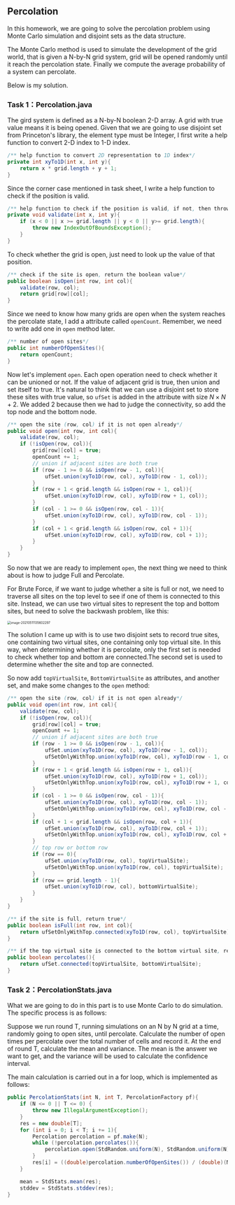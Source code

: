 

## Percolation

In this homework, we are going to solve the percolation problem using Monte Carlo simulation and disjoint sets as the data structure. 

The Monte Carlo method is used to simulate the development of the grid world, that is  given a N-by-N grid system, grid will be opened randomly until it reach the percolation state. Finally we compute the average probability of a system can percolate.

Below is my solution.

### Task 1：Percolation.java

The gird system is defined as a N-by-N boolean 2-D array. A grid with true value means it is being opened. Given that we are going to use disjoint set from Princeton's library, the element type must be Integer, I first write a help function to convert 2-D index to 1-D index. 

```java
/** help function to convert 2D representation to 1D index*/
private int xyTo1D(int x, int y){
    return x * grid.length + y + 1;
}
```

Since the corner case mentioned in task sheet, I write a help function to check if the position is valid.

```java
/** help function to check if the position is valid, if not, then throw exception*/
private void validate(int x, int y){
    if (x < 0 || x >= grid.length || y < 0 || y>= grid.length){
        throw new IndexOutOfBoundsException();
    }
}
```

To check whether the grid is open, just need to look up the value of that position.

```java
/** check if the site is open, return the boolean value*/
public boolean isOpen(int row, int col){
    validate(row, col);
    return grid[row][col];
}
```

Since we need to know how many grids are open when the system reaches the percolate state, I add a attribute called `openCount`. Remember, we need to write add one in `open` method later.

```java
/** number of open sites*/
public int numberOfOpenSites(){
    return openCount;
}
```

Now let's implement `open`. Each open operation need to check whether it can be unioned or not. If the value of adjacent grid is true, then union and set itself to true. It's natural to think that we can use a disjoint set to store these sites with true value, so `ufSet` is added in the attribute with size $N\times N + 2$. We added 2 because then we had to judge the connectivity, so add the top node and the bottom node.

```java
/** open the site (row, col) if it is not open already*/
public void open(int row, int col){
    validate(row, col);
    if (!isOpen(row, col)){
        grid[row][col] = true;
        openCount += 1;
        // union if adjacent sites are both true
        if (row - 1 >= 0 && isOpen(row - 1, col)){
            ufSet.union(xyTo1D(row, col), xyTo1D(row - 1, col));
        }
        if (row + 1 < grid.length && isOpen(row + 1, col)){
            ufSet.union(xyTo1D(row, col), xyTo1D(row + 1, col));
        }
        if (col - 1 >= 0 && isOpen(row, col - 1)){
            ufSet.union(xyTo1D(row, col), xyTo1D(row, col - 1));
        }
        if (col + 1 < grid.length && isOpen(row, col + 1)){
            ufSet.union(xyTo1D(row, col), xyTo1D(row, col + 1));
        }
    }
}
```

So now that we are ready to implement `open`, the next thing we need to think about is how to judge Full and Percolate.

For Brute Force, if we want to judge whether a site is full or not, we need to traverse all sites on the top level to see if one of them is connected to this site. Instead, we can use two virtual sites to represent the top and bottom sites, but need to solve the backwash problem, like this:

<img src="C:\Users\Symmetric_QIAN\AppData\Roaming\Typora\typora-user-images\image-20210511135602297.png" alt="image-20210511135602297" style="zoom:50%;" />

The solution I came up with is to use two disjoint sets to record true sites, one containing two virtual sites, one containing only top virtual site. In this way, when determining whether it is percolate, only the first set is needed to check whether top and bottom are connected.The second set is used to determine whether the site and top are connected.

So now add `topVirtualSite`, `BottomVirtualSite` as attributes, and another set, and make some changes to the `open` method:

```java
/** open the site (row, col) if it is not open already*/
public void open(int row, int col){
    validate(row, col);
    if (!isOpen(row, col)){
        grid[row][col] = true;
        openCount += 1;
        // union if adjacent sites are both true
        if (row - 1 >= 0 && isOpen(row - 1, col)){
            ufSet.union(xyTo1D(row, col), xyTo1D(row - 1, col));
            ufSetOnlyWithTop.union(xyTo1D(row, col), xyTo1D(row - 1, col));
        }
        if (row + 1 < grid.length && isOpen(row + 1, col)){
            ufSet.union(xyTo1D(row, col), xyTo1D(row + 1, col));
            ufSetOnlyWithTop.union(xyTo1D(row, col), xyTo1D(row + 1, col));
        }
        if (col - 1 >= 0 && isOpen(row, col - 1)){
            ufSet.union(xyTo1D(row, col), xyTo1D(row, col - 1));
            ufSetOnlyWithTop.union(xyTo1D(row, col), xyTo1D(row, col - 1));
        }
        if (col + 1 < grid.length && isOpen(row, col + 1)){
            ufSet.union(xyTo1D(row, col), xyTo1D(row, col + 1));
            ufSetOnlyWithTop.union(xyTo1D(row, col), xyTo1D(row, col + 1));
        }
        // top row or bottom row
        if (row == 0){
            ufSet.union(xyTo1D(row, col), topVirtualSite);
            ufSetOnlyWithTop.union(xyTo1D(row, col), topVirtualSite);
        }
        if (row == grid.length - 1){
            ufSet.union(xyTo1D(row, col), bottomVirtualSite);
        }
    }
}
```

```java
/** if the site is full, return true*/
public boolean isFull(int row, int col){
    return ufSetOnlyWithTop.connected(xyTo1D(row, col), topVirtualSite);
}
```

```java
/** if the top virtual site is connected to the bottom virtual site, return true*/
public boolean percolates(){
    return ufSet.connected(topVirtualSite, bottomVirtualSite);
}
```





### Task 2：PercolationStats.java

What we are going to do in this part is to use Monte Carlo to do simulation. The specific process is as follows:

Suppose we run round T, running simulations on an N by N grid at a time, randomly going to open sites, until percolate. Calculate the number of open times per percolate over the total number of cells and record it. At the end of round T, calculate the mean and variance. The mean is the answer we want to get, and the variance will be used to calculate the confidence interval.

The main calculation is carried out in a for loop, which is implemented as follows:

```java
public PercolationStats(int N, int T, PercolationFactory pf){
    if (N <= 0 || T <= 0) {
        throw new IllegalArgumentException();
    }
    res = new double[T];
    for (int i = 0; i < T; i += 1){
        Percolation percolation = pf.make(N);
        while (!percolation.percolates()){
            percolation.open(StdRandom.uniform(N), StdRandom.uniform(N));
        }
        res[i] = ((double)percolation.numberOfOpenSites()) / (double)(N * N);
    }

    mean = StdStats.mean(res);
    stddev = StdStats.stddev(res);
}
```



